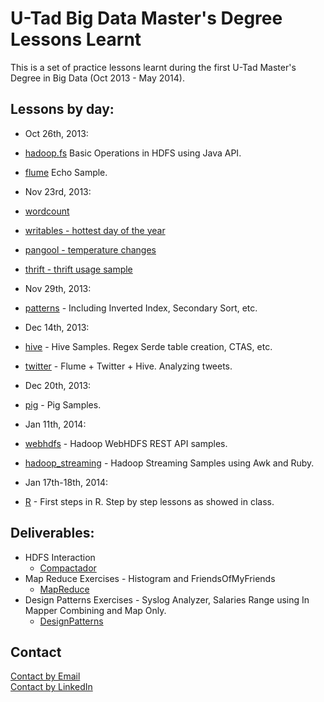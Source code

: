 U-Tad Big Data Master's Degree Lessons Learnt
==============================================

This is a set of practice lessons learnt during the first U-Tad Master's Degree in Big Data (Oct 2013 - May 2014).

Lessons by day:
---------------

* Oct 26th, 2013:
 * [hadoop.fs](./hadoop.fs/src/com/agartime/utad/hdfs/BasicOps.java) Basic Operations in HDFS using Java API.
 * [flume](./flume/001_flume_basic) Echo Sample.

* Nov 23rd, 2013:
 * [wordcount](./mapreduce/001_wordcount/)
 * [writables - hottest day of the year](./mapreduce/002_writables/)
 * [pangool - temperature changes](./mapreduce/003_pangool/)
 * [thrift - thrift usage sample](./mapreduce/004_thrift/)

* Nov 29th, 2013:
 * [patterns](./mapreduce/005_patterns/) - Including Inverted Index, Secondary Sort, etc.

* Dec 14th, 2013:
 * [hive](./hive) - Hive Samples. Regex Serde table creation, CTAS, etc.
 * [twitter](./hive/twitter) - Flume + Twitter + Hive. Analyzing tweets.

* Dec 20th, 2013:
 * [pig](./pig) - Pig Samples.

* Jan 11th, 2014:
 * [webhdfs](./webhdfs) - Hadoop WebHDFS REST API samples.
 * [hadoop_streaming](./hadoop_streaming) - Hadoop Streaming Samples using Awk and Ruby.

* Jan 17th-18th, 2014:
 * [R](./R) - First steps in R. Step by step lessons as showed in class.

Deliverables:
-------------

* HDFS Interaction
  * [Compactador](./deliverables/compactador)
* Map Reduce Exercises - Histogram and FriendsOfMyFriends
  * [MapReduce](./deliverables/mapreduce)
* Design Patterns Exercises - Syslog Analyzer, Salaries Range using In Mapper Combining and Map Only.
  * [DesignPatterns](./deliverables/designpatterns)

Contact
------- 

[Contact by Email](mailto:antoniogartime@gmail.com)  
[Contact by LinkedIn](http://es.linkedin.com/in/antoniogartime/en)  
